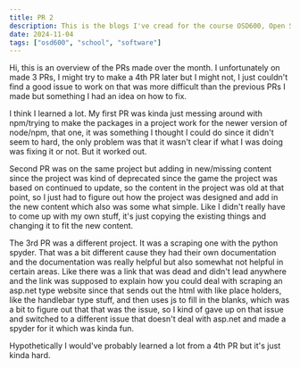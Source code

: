 ```yaml
---
title: PR 2
description: This is the blogs I've cread for the course OSD600, Open Source Development 600.
date: 2024-11-04
tags: ["osd600", "school", "software"]
---
```


Hi, this is an overview of the PRs made over the month. I unfortunately on made 3 PRs, I might try to make a 4th PR later but I might not, I just couldn't find a good issue to work on that was more difficult than the previous PRs I made but something I had an idea on how to fix.

I think I learned a lot. My first PR was kinda just messing around with npm/trying to make the packages in a project work for the newer version of node/npm, that one, it was something I thought I could do since it didn't seem to hard, the only problem was that it wasn't clear if what I was doing was fixing it or not. But it worked out.

Second PR was on the same project but adding in new/missing content since the project was kind of deprecated since the game the project was based on continued to update, so the content in the project was old at that point, so I just had to figure out how the project was designed and add in the new content which also was some what simple. Like I didn't really have to come up with my own stuff, it's just copying the existing things and changing it to fit the new content.

The 3rd PR was a different project. It was a scraping one with the python spyder. That was a bit different cause they had their own documentation and the documentation was really helpful but also somewhat not helpful in certain areas. Like there was a link that was dead and didn't lead anywhere and the link was supposed to explain how you could deal with scraping an asp.net type website since that sends out the html with like place holders, like the handlebar type stuff, and then uses js to fill in the blanks, which was a bit to figure out that that was the issue, so I kind of gave up on that issue and switched to a different issue that doesn't deal with asp.net and made a spyder for it which was kinda fun.

Hypothetically I would've probably learned a lot from a 4th PR but it's just kinda hard.
